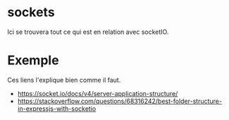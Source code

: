 # sockets
Ici se trouvera tout ce qui est en relation avec socketIO.

# Exemple
Ces liens l'explique bien comme il faut.
- https://socket.io/docs/v4/server-application-structure/
- https://stackoverflow.com/questions/68316242/best-folder-structure-in-expressjs-with-socketio
